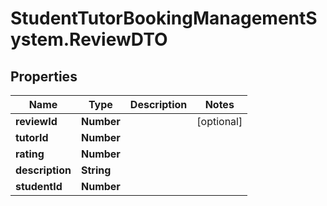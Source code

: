 # StudentTutorBookingManagementSystem.ReviewDTO

## Properties
Name | Type | Description | Notes
------------ | ------------- | ------------- | -------------
**reviewId** | **Number** |  | [optional] 
**tutorId** | **Number** |  | 
**rating** | **Number** |  | 
**description** | **String** |  | 
**studentId** | **Number** |  | 

